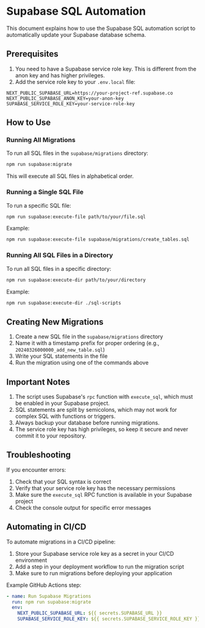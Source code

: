 # Supabase SQL Automation

This document explains how to use the Supabase SQL automation script to automatically update your Supabase database schema.

## Prerequisites

1. You need to have a Supabase service role key. This is different from the anon key and has higher privileges.
2. Add the service role key to your `.env.local` file:

```
NEXT_PUBLIC_SUPABASE_URL=https://your-project-ref.supabase.co
NEXT_PUBLIC_SUPABASE_ANON_KEY=your-anon-key
SUPABASE_SERVICE_ROLE_KEY=your-service-role-key
```

## How to Use

### Running All Migrations

To run all SQL files in the `supabase/migrations` directory:

```bash
npm run supabase:migrate
```

This will execute all SQL files in alphabetical order.

### Running a Single SQL File

To run a specific SQL file:

```bash
npm run supabase:execute-file path/to/your/file.sql
```

Example:

```bash
npm run supabase:execute-file supabase/migrations/create_tables.sql
```

### Running All SQL Files in a Directory

To run all SQL files in a specific directory:

```bash
npm run supabase:execute-dir path/to/your/directory
```

Example:

```bash
npm run supabase:execute-dir ./sql-scripts
```

## Creating New Migrations

1. Create a new SQL file in the `supabase/migrations` directory
2. Name it with a timestamp prefix for proper ordering (e.g., `20240326000000_add_new_table.sql`)
3. Write your SQL statements in the file
4. Run the migration using one of the commands above

## Important Notes

1. The script uses Supabase's `rpc` function with `execute_sql`, which must be enabled in your Supabase project.
2. SQL statements are split by semicolons, which may not work for complex SQL with functions or triggers.
3. Always backup your database before running migrations.
4. The service role key has high privileges, so keep it secure and never commit it to your repository.

## Troubleshooting

If you encounter errors:

1. Check that your SQL syntax is correct
2. Verify that your service role key has the necessary permissions
3. Make sure the `execute_sql` RPC function is available in your Supabase project
4. Check the console output for specific error messages

## Automating in CI/CD

To automate migrations in a CI/CD pipeline:

1. Store your Supabase service role key as a secret in your CI/CD environment
2. Add a step in your deployment workflow to run the migration script
3. Make sure to run migrations before deploying your application

Example GitHub Actions step:

```yaml
- name: Run Supabase Migrations
  run: npm run supabase:migrate
  env:
    NEXT_PUBLIC_SUPABASE_URL: ${{ secrets.SUPABASE_URL }}
    SUPABASE_SERVICE_ROLE_KEY: ${{ secrets.SUPABASE_SERVICE_ROLE_KEY }}
``` 